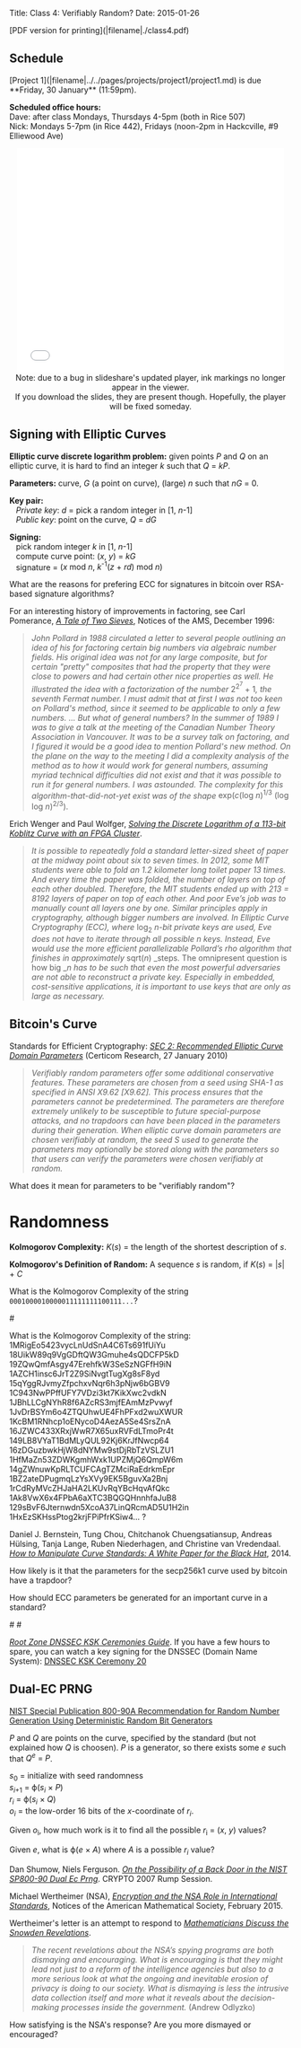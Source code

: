 Title: Class 4: Verifiably Random?
Date: 2015-01-26

   <div class="phighlight">
   [PDF version for printing](|filename|./class4.pdf)
   </div>

## Schedule 

   <div class="todo">
[Project 1](|filename|../../pages/projects/project1/project1.md) is due **Friday, 30 January** (11:59pm).

**Scheduled office hours:**  
Dave: after class Mondays, Thursdays 4-5pm (both in Rice 507)  
Nick: Mondays 5-7pm (in Rice 442), Fridays (noon-2pm in Hackcville, #9 Elliewood Ave)
   </div>

<center> 
<iframe src="//www.slideshare.net/slideshow/embed_code/43918186" width="476" height="400" frameborder="0" marginwidth="0" marginheight="0" scrolling="no"></iframe><br>
<div class="caption">Note: due to a bug in
slideshare's updated player, ink markings no longer appear in the
viewer.  <br>If you download the slides, they are present though.
Hopefully, the player will be fixed someday. </div>
</center>

## Signing with Elliptic Curves

**Elliptic curve discrete logarithm problem:** given points <span class="math">_P_</span> and <span class="math">_Q_</span>
  on an elliptic curve, it is hard to find an integer <span class="math">_k_</span> such that <span class="math">_Q_ = _kP_</span>.

**Parameters:** curve, _G_ (a point on curve), (large) _n_ such that <span class="math">_nG_ = 0</span>. 

**Key pair:**  
&nbsp;&nbsp;&nbsp;_Private key_: <span class="math">_d_</span> = pick a random integer in <span class="math">[1, _n_-1]</span>  
&nbsp;&nbsp;&nbsp;_Public key_: point on the curve, <span class="math">_Q_ = _dG_</span>

**Signing:**  
&nbsp;&nbsp;&nbsp;pick random integer <span class="math">_k_</span> in <span class="math">[1, _n_-1]</span>  
&nbsp;&nbsp;&nbsp;compute curve point: <span class="math">(_x_, _y_) = _kG_</span>  
&nbsp;&nbsp;&nbsp;signature = <span class="math">(_x_ mod _n_, _k_<sup>-1</sup>(_z_ + _rd_) mod _n_)</span>

What are the reasons for prefering ECC for signatures in bitcoin over RSA-based signature algorithms?
<div class="gap">

</div>

For an interesting history of improvements in factoring, see Carl
Pomerance, [_A Tale of Two
Sieves_](http://www.ams.org/notices/199612/pomerance.pdf), Notices of
the AMS, December 1996:

> _John Pollard in 1988 circulated a letter to several people outlining an idea of his
> for factoring certain big numbers via algebraic number fields. His
> original idea was not for any large composite, but for certain "pretty"
> composites that had the property that they were close to powers and had
> certain other nice properties as well. He illustrated the idea with a
> factorization of the number_ <span class="math">2<sup>2<sup>7</sup></sup> + 1</span>_, the seventh Fermat number.
> I must admit that at first I was not too keen on Pollard's method, since it seemed to be applicable
> to only a few numbers. ... 
> But what of general numbers? In the summer of 1989 I was to give a talk at the meeting of the
> Canadian Number Theory Association in Vancouver. It was to be a survey talk on factoring,
> and I figured it would be a good idea to mention Pollard's new method. On the plane on the way
> to the meeting I did a complexity analysis of the method as to how it would work for general
> numbers, assuming myriad technical difficulties did not exist and that it was possible to run
> it for general numbers. I was astounded. The complexity for this algorithm-that-did-not-yet exist
> was of the shape_ <span class="math">exp(_c_(log _n_)<sup>1/3</sup> (log log _n_)<sup>2/3</sup>). 

Erich Wenger and Paul Wolfger, [_Solving the Discrete Logarithm of a
113-bit Koblitz Curve with an FPGA
Cluster_](http://eprint.iacr.org/2014/368.pdf). 

> _It is possible to repeatedly fold a standard letter-sized sheet of
> paper at the midway point about six to seven times. In 2012, some MIT
> students were able to fold an 1.2 kilometer long toilet paper 13
> times. And every time the paper was folded, the number of layers on
> top of each other doubled. Therefore, the MIT students ended up with
> 213 = 8192 layers of paper on top of each other.  And poor Eve’s job
> was to manually count all layers one by one.  Similar principles apply
> in cryptography, although bigger numbers are involved.  In Elliptic
> Curve Cryptography (ECC), where_ <span class="math">log<sub>2</sub>
> _n_</span>_-bit private keys are used, Eve does not have to iterate
> through all possible_ <span class="math">_n_</span> _keys. Instead, Eve
> would use the more efficient parallelizable Pollard’s rho algorithm
> that finishes in approximately_ <span class="math">sqrt(_n_)</span>
> _steps. The omnipresent question is how big _<span class="math">_n_</span> _has to be such that even
> the most powerful adversaries are not able to reconstruct a private
> key. Especially in embedded, cost-sensitive applications, it is
> important to use keys that are only as large as necessary._


## Bitcoin's Curve

Standards for Efficient Cryptography: [_SEC 2: Recommended Elliptic
Curve Domain Parameters_](http://www.secg.org/sec2-v2.pdf) (Certicom
Research, 27 January 2010)

> _Verifiably random parameters offer some additional conservative features. These parameters are
> chosen from a seed using SHA-1 as specified in ANSI X9.62 [X9.62]. This process ensures that
> the parameters cannot be predetermined. The parameters are therefore extremely unlikely to
> be susceptible to future special-purpose attacks, and no trapdoors can have been placed in the
> parameters during their generation. When elliptic curve domain parameters are chosen verifiably
> at random, the seed S used to generate the parameters may optionally be stored along with the
> parameters so that users can verify the parameters were chosen verifiably at random._

What does it mean for parameters to be "verifiably random"?
<div class="gap">

</div>

# Randomness

**Kolmogorov Complexity:** <span class="math">_K_(_s_)</span> = the length of the shortest description of <span class="math">_s_</span>.

**Kolmogorov's Definition of Random:** A sequence <span
  class="math">_s_</span> is random, if <span class="math">_K_(_s_) =
  |_s_| + _C_</span> 

What is the Kolmogorov Complexity of the string `0001000010000011111111100111...`?
<div class="gap">
#
</div>

What is the Kolmogorov Complexity of the string: 1MRigEo5423vycLnUdSnA4C6Ts691fUiYu 18UikW89q9VgGDftQW3Gmuhe4sQDCFP5kD 19ZQwQmfAsgy47ErehfkW3SeSzNGFfH9iN 1AZCH1insc6JrT2Z9SiNvgtTugXg8sF8yd 15qYggRJvmyZfpchxvNqr6h3pNjw6bGBV9 1C943NwPPffUFY7VDzi3kt7KikXwc2vdkN 1JBhLLCgNYhR8f6AZcRS3mjfEAmMzPvwyf 1JvDrBSYm6o4ZTQUhwUE4FhPFxd2wuXWUR 1KcBM1RNhcp1oENycoD4AezA5Se4SrsZnA 16JZWC433XRxjWwR7X65uxRVFdLTmoPr4t 149LB8VYaT1BdMLyQUL92Kj6KrJfNwcp64 16zDGuzbwkHjW8dNYMw9stDjRbTzVSLZU1 1HfMaZn53ZDWKgmhWxk1UPZMjQ6QmpW6m 14gZWnuwKpRLTCUFCAgTZMciRaEdrkmEpr 1BZ2ateDPugmqLzYsXVy9EK5BguvXa2Bnj 1rCdRyMVcZHJaHA2LKUvRqYBcHqvAfQkc 1Ak8VwX6x4FPbA6aXTC3BQGQHnnhfaJuB8 129sBvF6Jternwdn5XcoA37LinQRcmAD5U1H2in 1HxEzSKHssPtog2krjFPiPfrKSiw4... ?

<div class="gap">

</div>


Daniel J. Bernstein, Tung Chou, Chitchanok Chuengsatiansup, Andreas
H&uuml;lsing, Tanja Lange, Ruben Niederhagen, and Christine van Vredendaal.
[_How to Manipulate Curve Standards: A White Paper for the Black  Hat_](https://eprint.iacr.org/2014/571.pdf), 2014.


How likely is it that the parameters for the secp256k1 curve used by bitcoin have a trapdoor?
<div class="gap">

</div>

How should ECC parameters be generated for an important curve in a standard?
<div class="gap">  
#
#
</div>

[_Root Zone DNSSEC KSK Ceremonies
Guide_](http://www.root-dnssec.org/wp-content/uploads/2010/02/draft-icann-dnssec-ceremonies-00.txt).
If you have a few hours to spare, you can watch a key signing for the
DNSSEC (Domain Name System): [DNSSEC KSK Ceremony
20](https://www.iana.org/dnssec/ceremonies/20)

## Dual-EC PRNG 

[NIST Special Publication 800-90A Recommendation for Random Number
Generation Using Deterministic Random Bit
Generators](http://csrc.nist.gov/publications/nistpubs/800-90A/SP800-90A.pdf)

<span class="math">_P_</span> and <span class="math">_Q_</span> are points on the curve, specified by the standard (but not
explained how <span class="math">_Q_</span> is choosen).  <span class="math">_P_</span> is a generator, so there exists some
<span class="math">_e_</span> such that <span class="math">_Q_<sup>_e_</sup> = _P_</span>.

<span class="math">_s_<sub>0</sub> = </span> initialize with seed randomness  
<span class="math">_s_<sub>_i_+1</sub> = &phiv;(_s_<sub>_i_</sub> &times; _P_)</span>  
<span class="math">_r_<sub>_i_</sub> = &phiv;(_s_<sub>_i_</sub> &times; _Q_)</span>  
<span class="math">_o_<sub>_i_</sub> =</span> the low-order 16 bits of the <span class="math">_x_</span>-coordinate of <span class="math">_r_<sub>_i_</sub></span>.

Given <span class="math">_o_<sub>i</sub></span>, how much work is it to find all the possible <span class="math">_r_<sub>i</sub> = (_x_, _y_)</span> values?
<div class="gap">

</div>

Given <span class="math">_e_</span>, what is <span class="math">&phiv;(_e_ &times; _A_)</span> where <span class="math">_A_</span> is a possible <span class="math">_r_<sub>_i_</sub></span> value?
<div class="gap">

</div>


Dan Shumow, Niels Ferguson.  [_On the Possibility of a Back Door in the
NIST SP800-90 Dual Ec Prng_](http://rump2007.cr.yp.to/15-shumow.pdf).
CRYPTO 2007 Rump Session.

Michael Wertheimer (NSA), [_Encryption and the NSA Role in International
Standards_](http://www.ams.org/notices/201502/rnoti-p165.pdf), Notices
of the American Mathematical Society, February 2015.

Wertheimer's letter is an attempt to respond to [_Mathematicians Discuss the
Snowden Revelations_](http://www.ams.org/notices/201406/rnoti-p623.pdf).

> _The recent revelations about the NSA’s spying
programs are both dismaying and encouraging.
What is encouraging is that they might lead not
just to a reform of the intelligence agencies but
also to a more serious look at what the ongoing
and inevitable erosion of privacy is doing to our
society. What is dismaying is less the intrusive data
collection itself and more what it reveals about the
decision-making processes inside the government._ (Andrew Odlyzko)


How satisfying is the NSA's response?  Are you more dismayed or encouraged?
<div class="gap">

</div>
